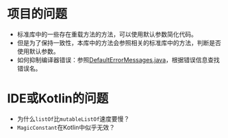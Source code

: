 # 项目的问题

* 标准库中的一些存在重载方法的方法，可以使用默认参数简化代码。
* 但是为了保持一致性，本库中的方法会参照相关的标准库中的方法，判断是否使用默认参数。
* 如何抑制编译器错误：参照[DefaultErrorMessages.java]，根据错误信息查找错误名。

# IDE或Kotlin的问题

* 为什么`listOf`比`mutableListOf`速度要慢？
* `MagicConstant`在Kotlin中似乎无效？

[DefaultErrorMessages.java]: https://github.com/JetBrains/kotlin/blob/master/compiler/frontend/src/org/jetbrains/kotlin/diagnostics/rendering/DefaultErrorMessages.java
